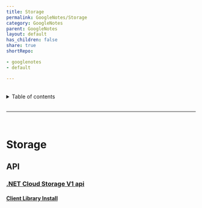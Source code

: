 ```yaml
---
title: Storage
permalink: GoogleNotes/Storage
category: GoogleNotes
parent: GoogleNotes
layout: default
has_children: false
share: true
shortRepo:

- googlenotes
- default

---
```


<br/>              

<details markdown="block">                    
<summary>                    
Table of contents                    
</summary>                    
{: .text-delta }                    
1. TOC                    
{:toc}                    
</details>                    

<br/>                    

***                    

<br/>    

# Storage

## API

### [.NET Cloud Storage V1 api](https://cloud.google.com/dotnet/docs/reference/Google.Cloud.Storage.V1/latest)

#### [Client Library Install](https://cloud.google.com/storage/docs/reference/libraries#client-libraries-install-csharp)